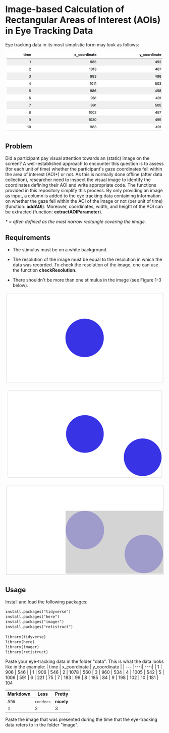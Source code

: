 # Image-based Calculation of Rectangular Areas of Interest (AOIs) in Eye Tracking Data

Eye tracking data in its most simplistic form may look as follows:

![](image/data_table.png)

## Problem

Did a participant pay visual attention towards an (static) image on the screen? A well-established approach to encounter this question is to assess (for each unit of time) whether the participant's gaze coordinates fell within the area of interest (AOI\*) or not. As this is normally done offline (after data collection), researcher need to inspect the visual image to identify the coordinates defining their AOI and write appropriate code. The functions provided in this repository simplify this process. By only providing an image as input, a column is added to the eye tracking data containing information on whether the gaze fell within the AOI of the image or not (per unit of time) (function: **addAOI**). Moreover, coordinates, width, and height of the AOI can be extracted (function: **extractAOIParameter**).

*\* = often defined as the most narrow rectangle covering the image.*

## Requirements

-   The stimulus must be on a white background.

-   The resolution of the image must be equal to the resolution in which the data was recorded. To check the resolution of the image, one can use the function **checkResolution**.

-   There shouldn't be more than one stimulus in the image (see Figure 1-3 below).

![Figure 1. Correct](image/circle_correct.png)

![Figure 2. False](image/circle_false_1.png)

![Figure 3. (unless you want this AOI.)](image/circle_false_2.png)

## Usage

Install and load the following packages:

    install.packages("tidyverse")
    install.packages("here")
    install.packages("imager")
    install.packages("retistruct")
    
    library(tidyverse)
    library(here)
    library(imager)
    library(retistruct)

Paste your eye-tracking data in the folder "data".
This is what the data looks like in the example:
| time | x_coordinate | y_coordinate  |
| --- |---:| ---:|
| 1 | 906 | 546 |
| 1 | 906 | 546
| 2 | 1078 | 560
| 3 | 960 | 534
| 4 | 1005 | 542
| 5 | 1006 | 591
| 6 | 221 | 75
| 7 | 183 | 99
| 8 | 185 | 84
| 9 | 198 | 102
| 10 | 181 | 104

Markdown | Less | Pretty
--- | --- | ---
*Still* | `renders` | **nicely**
1 | 2 | 3

Paste the image that was presented during the time that the eye-tracking data refers to in the folder "image".

